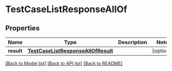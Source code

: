 # TestCaseListResponseAllOf


## Properties
Name | Type | Description | Notes
------------ | ------------- | ------------- | -------------
**result** | [**TestCaseListResponseAllOfResult**](TestCaseListResponseAllOfResult.md) |  | [optional] 

[[Back to Model list]](../README.md#documentation-for-models) [[Back to API list]](../README.md#documentation-for-api-endpoints) [[Back to README]](../README.md)


